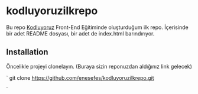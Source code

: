 # kodluyoruzilkrepo
Bu repo [Kodluyoruz](https://google.com) Front-End Eğitiminde oluşturduğum ilk repo. İçerisinde bir adet README dosyası, bir adet de index.html barındırıyor.

## Installation
Öncelikle projeyi clonelayın. (Buraya sizin reponuzdan aldığınız link gelecek)

`
git clone https://github.com/enesefes/kodluyoruzilkrepo.git

`